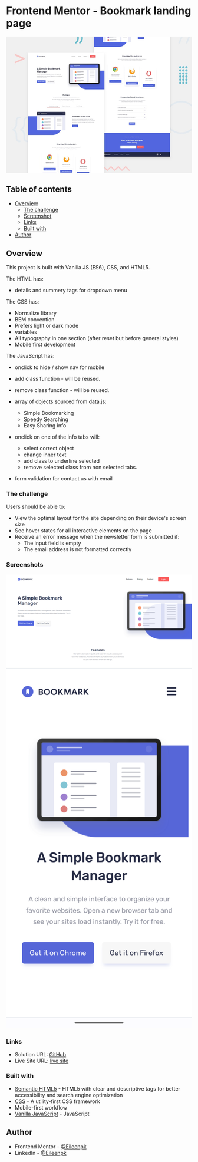 # Frontend Mentor - Bookmark landing page

![Design preview for the Bookmark landing page coding challenge](https://github.com/Eileenpk/Bookmark-Landing-Page/blob/main/images/desktop-preview.jpg)

## Table of contents

- [Overview](#overview)
  - [The challenge](#the-challenge)
  - [Screenshot](#screenshot)
  - [Links](#links)
  - [Built with](#built-with)
- [Author](#author)

## Overview
This project is built with Vanilla JS (ES6), CSS, and HTML5. 

The HTML has:
- details and summery tags for dropdown menu

The CSS has: 
- Normalize library
- BEM convention 
- Prefers light or dark mode
- variables
- All typography in one section (after reset but before general styles)
- Mobile first development

The JavaScript has:
- onclick to hide / show nav for mobile
- add class function - will be reused.
- remove class function - will be reused.
- array of objects sourced from data.js:
    - Simple Bookmarking 
    - Speedy Searching
    - Easy Sharing info

- onclick on one of the info tabs will: 
    - select correct object
    - change inner text
    - add class to underline selected
    - remove selected class from non selected tabs.

- form validation for contact us with email

### The challenge

Users should be able to:

- View the optimal layout for the site depending on their device's screen size
- See hover states for all interactive elements on the page
- Receive an error message when the newsletter form is submitted if:
  - The input field is empty
  - The email address is not formatted correctly

### Screenshots

![screen shot of full screen webpage](https://github.com/Eileenpk/Bookmark-Landing-Page/blob/main/images/desktop.png)
![screen shot of mobile webpage](https://github.com/Eileenpk/Bookmark-Landing-Page/blob/main/images/mobile.png)
### Links

- Solution URL: [GitHub](https://github.com/Eileenpk/Bookmark-Landing-Page)
- Live Site URL: [live site](https://eileenpk.github.io/Bookmark-Landing-Page/)

### Built with
 
- [Semantic HTML5](https://developer.mozilla.org/en-US/docs/Glossary/HTML5) - HTML5 with clear and descriptive tags for better accessibility and search engine optimization
- [CSS](https://www.w3.org/Style/CSS/Overview.en.html) - A utility-first CSS framework
- Mobile-first workflow
- [Vanilla JavaScript](https://js.org/) - JavaScript

## Author

- Frontend Mentor - [@Eileenpk](https://www.frontendmentor.io/profile/Eileenpk)
- LinkedIn - [@Eileenpk](www.linkedin.com/in/eileen-dangelo)